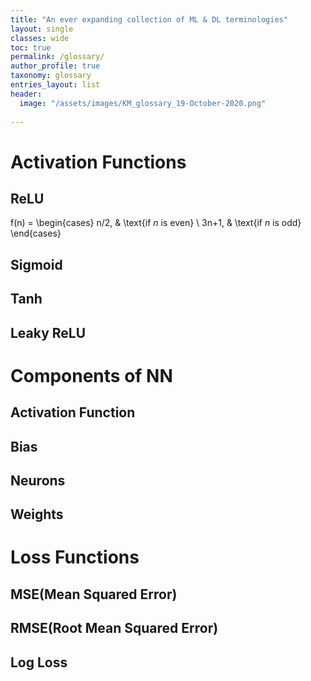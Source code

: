 ```yaml
---
title: "An ever expanding collection of ML & DL terminologies"
layout: single
classes: wide
toc: true
permalink: /glossary/
author_profile: true
taxonomy: glossary
entries_layout: list
header:
  image: "/assets/images/KM_glossary_19-October-2020.png"
  
---
```


# Activation Functions

## ReLU
  f(n) =
\begin{cases}
n/2,  & \text{if $n$ is even} \\
3n+1, & \text{if $n$ is odd}
\end{cases}

## Sigmoid

## Tanh

## Leaky ReLU


# Components of NN

## Activation Function

## Bias

## Neurons

## Weights


# Loss Functions

## MSE(Mean Squared Error)

## RMSE(Root Mean Squared Error)

## Log Loss
